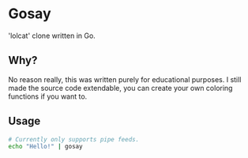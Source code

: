 # Gosay
'lolcat' clone written in Go.

## Why?
No reason really, this was written purely for educational purposes. I still made the source code extendable, you can create your own coloring functions if you want to.

## Usage
```bash
# Currently only supports pipe feeds.
echo "Hello!" | gosay
```
